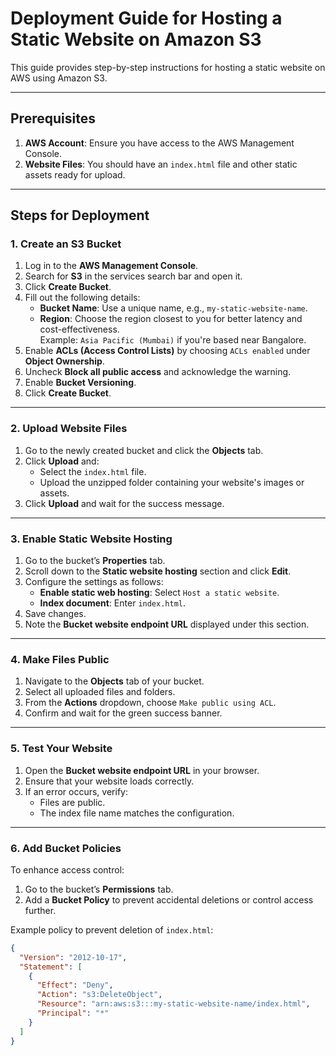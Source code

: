# Deployment Guide for Hosting a Static Website on Amazon S3

This guide provides step-by-step instructions for hosting a static website on AWS using Amazon S3.

---

## Prerequisites
1. **AWS Account**: Ensure you have access to the AWS Management Console.
2. **Website Files**: You should have an `index.html` file and other static assets ready for upload.

---

## Steps for Deployment

### 1. Create an S3 Bucket
1. Log in to the **AWS Management Console**.
2. Search for **S3** in the services search bar and open it.
3. Click **Create Bucket**.
4. Fill out the following details:
   - **Bucket Name**: Use a unique name, e.g., `my-static-website-name`.
   - **Region**: Choose the region closest to you for better latency and cost-effectiveness.  
     Example: `Asia Pacific (Mumbai)` if you're based near Bangalore.
5. Enable **ACLs (Access Control Lists)** by choosing `ACLs enabled` under **Object Ownership**.
6. Uncheck **Block all public access** and acknowledge the warning.
7. Enable **Bucket Versioning**.
8. Click **Create Bucket**.

---

### 2. Upload Website Files
1. Go to the newly created bucket and click the **Objects** tab.
2. Click **Upload** and:
   - Select the `index.html` file.
   - Upload the unzipped folder containing your website's images or assets.
3. Click **Upload** and wait for the success message.

---

### 3. Enable Static Website Hosting
1. Go to the bucket’s **Properties** tab.
2. Scroll down to the **Static website hosting** section and click **Edit**.
3. Configure the settings as follows:
   - **Enable static web hosting**: Select `Host a static website`.
   - **Index document**: Enter `index.html`.
4. Save changes.
5. Note the **Bucket website endpoint URL** displayed under this section.

---

### 4. Make Files Public
1. Navigate to the **Objects** tab of your bucket.
2. Select all uploaded files and folders.
3. From the **Actions** dropdown, choose `Make public using ACL`.
4. Confirm and wait for the green success banner.

---

### 5. Test Your Website
1. Open the **Bucket website endpoint URL** in your browser.
2. Ensure that your website loads correctly.
3. If an error occurs, verify:
   - Files are public.
   - The index file name matches the configuration.

---

### 6. Add Bucket Policies
To enhance access control:
1. Go to the bucket’s **Permissions** tab.
2. Add a **Bucket Policy** to prevent accidental deletions or control access further.

Example policy to prevent deletion of `index.html`:
```json
{
  "Version": "2012-10-17",
  "Statement": [
    {
      "Effect": "Deny",
      "Action": "s3:DeleteObject",
      "Resource": "arn:aws:s3:::my-static-website-name/index.html",
      "Principal": "*"
    }
  ]
}
